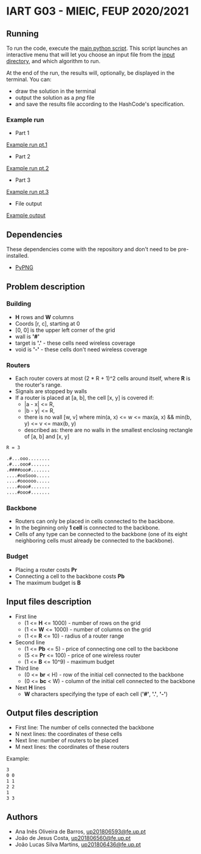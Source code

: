# IART G03 - MIEIC, FEUP 2020/2021

## Running

To run the code, execute the [main python script](./main.py). This script
launches an interactive menu that will let you choose an input file from the
[input directory](./input), and which algorithm to run.

At the end of the run, the results will, optionally, be displayed in the
terminal. You can:

- draw the solution in the terminal
- output the solution as a _png_ file
- and save the results file according to the HashCode's specification.

### Example run

- Part 1

[Example run pt.1](./static/example_run1.png)

- Part 2

[Example run pt.2](./static/example_run2.png)

- Part 3

[Example run pt.3](./static/example_run3.png)

- File output

[Example output](./static/example_output.png)

## Dependencies

These dependencies come with the repository and don't need to be pre-installed.

- [PyPNG](https://github.com/drj11/pypng)

## Problem description

### Building

- **H** rows and **W** columns
- Coords [r, c], starting at 0
- [0, 0] is the upper left corner of the grid
- wall is **'#'**
- target is **'.'** - these cells need wireless coverage
- void is **'-'** - these cells don't need wireless coverage

### Routers

- Each router covers at most (2 \* R + 1)^2 cells around itself, where **R** is
  the router's range.
- Signals are stopped by walls
- If a router is placed at [a, b], the cell [x, y] is covered if:
  - |a - x| <= R,
  - |b - y| <= R,
  - there is no wall [w, v] where min(a, x) <= w <= max(a, x) && min(b, y) <= v
    <= max(b, y)
  - described as: there are no walls in the smallest enclosing rectangle of [a,
    b] and [x, y]

```txt
R = 3

.#...ooo........
.#...ooo#.......
.####ooo#.......
....#ooSooo.....
....#oooooo.....
....#ooo#.......
....#ooo#.......
```

### Backbone

- Routers can only be placed in cells connected to the backbone.
- In the beginning only **1 cell** is connected to the backbone.
- Cells of any type can be connected to the backbone (one of its eight
  neighboring cells must already be connected to the backbone).

### Budget

- Placing a router costs **Pr**
- Connecting a cell to the backbone costs **Pb**
- The maximum budget is **B**

## Input files description

- First line
  - (1 <= **H** <= 1000) - number of rows on the grid
  - (1 <= **W** <= 1000) - number of columns on the grid
  - (1 <= **R** <= 10) - radius of a router range
- Second line
  - (1 <= **Pb** <= 5) - price of connecting one cell to the backbone
  - (5 <= **Pr** <= 100) - price of one wireless router
  - (1 <= **B** <= 10^9) - maximum budget
- Third line
  - (0 <= **br** < H) - row of the initial cell connected to the backbone
  - (0 <= **bc** < W) - column of the initial cell connected to the backbone
- Next **H** lines
  - **W** characters specifying the type of each cell (**'#'**, **'.'**,
    **'-'**)

## Output files description

- First line: The number of cells connected the backbone
- N next lines: the coordinates of these cells
- Next line: number of routers to be placed
- M next lines: the coordinates of these routers

Example:

```txt
3
0 0
1 1
2 2
1
3 3
```

## Authors

- Ana Inês Oliveira de Barros, up201806593@fe.up.pt
- João de Jesus Costa, up201806560@fe.up.pt
- João Lucas Silva Martins, up201806436@fe.up.pt
